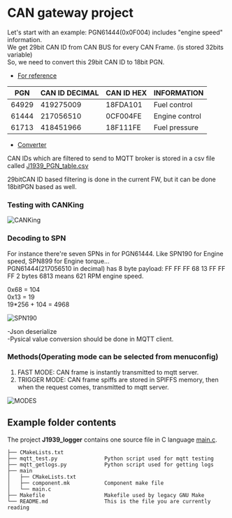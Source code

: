 # CAN gateway project

Let's start with an example: 
PGN61444(0x0F004) includes "engine speed" information.   
We get 29bit CAN ID from CAN BUS for every CAN Frame. (is stored 32bits variable)  
So, we need to convert this 29bit CAN ID to 18bit PGN. 

- [For reference](https://www.csselectronics.com/pages/j1939-explained-simple-intro-tutorial)

| PGN | CAN ID DECIMAL | CAN ID HEX | INFORMATION
| --- | --- | --- | --- | 
| 64929 | 419275009 | 18FDA101 | Fuel control
| 61444 | 217056510 | 0CF004FE | Engine control
| 61713 | 418451966 | 18F111FE | Fuel pressure

- [Converter](https://docs.google.com/spreadsheets/d/10f7-TFU9oViSQZYGFYVPDia2w1hd5eOPMlgJXmx31Lg/edit#gid=1130918092)

CAN IDs which are filtered to send to MQTT broker is stored in a csv file called [J1939_PGN_table.csv](https://github.com/berkeroptoel/J1939_gate/blob/master/J1939_logger/Records/J1939_PGN_table.csv) 

29bitCAN ID based filtering is done in the current FW, but it can be done 18bitPGN based as well.  


### Testing with CANKing

![CANKing](https://github.com/berkeroptoel/J1939_gate/blob/master/J1939_logger/Records/CANKing.png)

 


### Decoding to SPN  
For instance there're seven SPNs in for PGN61444. Like SPN190 for Engine speed, SPN899 for Engine torque...  
PGN61444(217056510 in decimal) has 8 byte payload: FF FF FF 68 13 FF FF FF
2 bytes 6813 means 621 RPM engine speed.  

0x68 = 104  
0x13 = 19  
19*256 + 104 = 4968 


![SPN190](https://github.com/berkeroptoel/J1939_gate/blob/master/J1939_logger/Records/RPM.png)

-Json deserialize  
-Pysical value conversion should be done in MQTT client.  


### Methods(Operating mode can be selected from menuconfig)  
1) FAST MODE: CAN frame is instantly transmitted to mqtt server.  
2) TRIGGER MODE: CAN frame spiffs are stored in SPIFFS memory, then when the request comes, transmitted to mqtt server.   

![MODES](https://github.com/berkeroptoel/J1939_gate/blob/master/J1939_logger/Records/M1.drawio.png)

## Example folder contents

The project **J1939_logger** contains one source file in C language [main.c](J1939_logger/main/main.c). 

```
├── CMakeLists.txt
├── mqtt_test.py               Python script used for mqtt testing
├── mqtt_getlogs.py            Python script used for getting logs
├── main
│   ├── CMakeLists.txt
│   ├── component.mk           Component make file
│   └── main.c
├── Makefile                   Makefile used by legacy GNU Make
└── README.md                  This is the file you are currently reading
```

